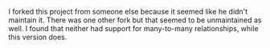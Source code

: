 I forked this project from someone else because it seemed like he didn't maintain it. There was one other fork but that seemed to be unmaintained as well. I found that neither had support for many-to-many relationships, while this version does.
